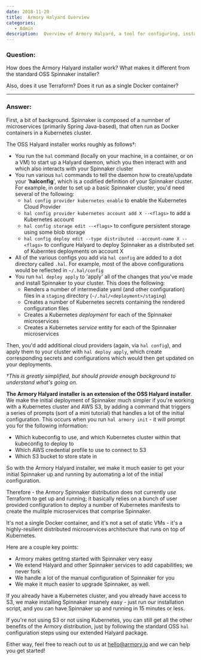 ```yaml
---
date: 2018-11-20
title:  Armory Halyard Overview
categories:
   - Admin
description:  Overview of Armory Halyard, a tool for configuring, installing, and updating Spinnaker
---
```


### Question:

How does the Armory Halyard installer work?  What makes it different from the standard OSS Spinnaker installer?

Also, does it use Terraform?  Does it run as a single Docker container?

***

### Answer:

First, a bit of background.  Spinnaker is composed of a numnber of microservices (primarily Spring Java-based), that often run as Docker containers in a Kubernetes cluster.

The OSS Halyard installer works roughly as follows†:
* You run the `hal` command (locally on your machine, in a container, or on a VM) to start up a Halyard daemon, which you then interact with and which also interacts with your Spinnaker cluster
* You run various `hal` commands to tell the daemon how to create/update your '**halconfig**', which is a codified definition of your Spinnaker cluster.  For example, in order to set up a basic Spinnaker cluster, you'd need several of the following:
   * `hal config provider kubernetes enable` to enable the Kubernetes Cloud Provider
   * `hal config provider kubernetes account add X --<flags>` to add a Kubernetes account
   * `hal config storage edit --<flags>` to configure persistent storage using some blob storage
   * `hal config deploy edit --type distributed --account-name X --<flags>` to configure Halyard to deploy Spinnaker as a distributed set of Kuberntes deployments on account X
* All of the various configs you add via `hal config` are added to a dot directory called `.hal`.  For example, most of the above configurations would be reflected in `~/.hal/config`
* You run `hal deploy apply` to 'apply' all of the changes that you've made and install Spinnaker to your cluster.  This does the following:
   * Renders a number of intermediate yaml (and other configuration) files in a `staging` directory (`~/.hal/<deployment>/staging`)
   * Creates a number of Kubernetes secrets containing the rendered configuration files
   * Creates a Kubernetes *deployment* for each of the Spinnaker microservices
   * Creates a Kubernetes *service* entity for each of the Spinnaker microservices

Then, you'd add additional cloud providers (again, via `hal config`), and apply them to your cluster with `hal deploy apply`, which create corresponding secrets and configurations which would then get updated on your deployments.

*†This is greatly simplified, but should provide enough background to understand what's going on.*

**The Armory Halyard installer is an extension of the OSS Halyard installer**.  We make the initial deployment of Spinnaker much simpler if you're working with a Kubernetes cluster and AWS S3, by adding a command that triggers a series of prompts (sort of a mini tutorial) that handles a lot of the initial configuration.  This occurs when you run `hal armory init` - it will prompt you for the following information:
* Which kubeconfig to use, and which Kubernetes cluster within that kubeconfig to deploy to
* Which AWS credential profile to use to connect to S3
* Which S3 bucket to store state in

So with the Armory Halyard installer, we make it much easier to get your initial Spinnaker up and running by automating a lot of the initial configuration.

Therefore - the Armory Spinnaker distribution does not currently *use* Terraform to get up and running; it basically relies on a bunch of user provided configuration to deploy a number of Kubernetes manifests to create the mulitple microservices that comprise Spinnaker.

It's not a single Docker container, and it's not a set of static VMs - it's a highly-resilient distributed microservices architecture that runs on top of Kubernetes.

Here are a couple key points:
* Armory makes getitng started with Spinnaker very easy
* We extend Halyard and other Spinnaker services to add capabilitles; we never fork
* We handle a lot of the manual configuration of Spinnaker for you
* We make it much easier to upgrade Spinnaker, as well.

If you already have a Kubernetes cluster, and you already have access to S3, we make installing Spinnaker insanely easy - just run our installation script, and you can have Spinnaker up and running in 15 minutes or less.

If you're not using S3 or not using Kubernetes, you can still get all the other benefits of the Armory distribution, just by following the standard OSS `hal` configuration steps using our extended Halyard package.

Either way, feel free to reach out to us at [hello@armory.io](hello@armory.io) and we can help you get started!

